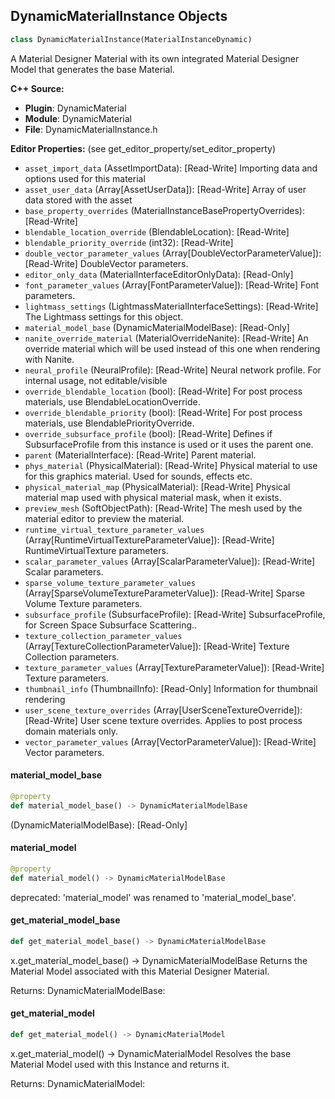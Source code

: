 ## DynamicMaterialInstance Objects

```python
class DynamicMaterialInstance(MaterialInstanceDynamic)
```

A Material Designer Material with its own integrated Material Designer Model that generates the base Material.

**C++ Source:**

- **Plugin**: DynamicMaterial
- **Module**: DynamicMaterial
- **File**: DynamicMaterialInstance.h

**Editor Properties:** (see get_editor_property/set_editor_property)

- ``asset_import_data`` (AssetImportData):  [Read-Write] Importing data and options used for this material
- ``asset_user_data`` (Array[AssetUserData]):  [Read-Write] Array of user data stored with the asset
- ``base_property_overrides`` (MaterialInstanceBasePropertyOverrides):  [Read-Write]
- ``blendable_location_override`` (BlendableLocation):  [Read-Write]
- ``blendable_priority_override`` (int32):  [Read-Write]
- ``double_vector_parameter_values`` (Array[DoubleVectorParameterValue]):  [Read-Write] DoubleVector parameters.
- ``editor_only_data`` (MaterialInterfaceEditorOnlyData):  [Read-Only]
- ``font_parameter_values`` (Array[FontParameterValue]):  [Read-Write] Font parameters.
- ``lightmass_settings`` (LightmassMaterialInterfaceSettings):  [Read-Write] The Lightmass settings for this object.
- ``material_model_base`` (DynamicMaterialModelBase):  [Read-Only]
- ``nanite_override_material`` (MaterialOverrideNanite):  [Read-Write] An override material which will be used instead of this one when rendering with Nanite.
- ``neural_profile`` (NeuralProfile):  [Read-Write] Neural network profile. For internal usage, not editable/visible
- ``override_blendable_location`` (bool):  [Read-Write] For post process materials, use BlendableLocationOverride.
- ``override_blendable_priority`` (bool):  [Read-Write] For post process materials, use BlendablePriorityOverride.
- ``override_subsurface_profile`` (bool):  [Read-Write] Defines if SubsurfaceProfile from this instance is used or it uses the parent one.
- ``parent`` (MaterialInterface):  [Read-Write] Parent material.
- ``phys_material`` (PhysicalMaterial):  [Read-Write] Physical material to use for this graphics material. Used for sounds, effects etc.
- ``physical_material_map`` (PhysicalMaterial):  [Read-Write] Physical material map used with physical material mask, when it exists.
- ``preview_mesh`` (SoftObjectPath):  [Read-Write] The mesh used by the material editor to preview the material.
- ``runtime_virtual_texture_parameter_values`` (Array[RuntimeVirtualTextureParameterValue]):  [Read-Write] RuntimeVirtualTexture parameters.
- ``scalar_parameter_values`` (Array[ScalarParameterValue]):  [Read-Write] Scalar parameters.
- ``sparse_volume_texture_parameter_values`` (Array[SparseVolumeTextureParameterValue]):  [Read-Write] Sparse Volume Texture parameters.
- ``subsurface_profile`` (SubsurfaceProfile):  [Read-Write] SubsurfaceProfile, for Screen Space Subsurface Scattering..
- ``texture_collection_parameter_values`` (Array[TextureCollectionParameterValue]):  [Read-Write] Texture Collection parameters.
- ``texture_parameter_values`` (Array[TextureParameterValue]):  [Read-Write] Texture parameters.
- ``thumbnail_info`` (ThumbnailInfo):  [Read-Only] Information for thumbnail rendering
- ``user_scene_texture_overrides`` (Array[UserSceneTextureOverride]):  [Read-Write] User scene texture overrides.  Applies to post process domain materials only.
- ``vector_parameter_values`` (Array[VectorParameterValue]):  [Read-Write] Vector parameters.

<a id="unreal.DynamicMaterialInstance.material_model_base"></a>

#### material_model_base

```python
@property
def material_model_base() -> DynamicMaterialModelBase
```

(DynamicMaterialModelBase):  [Read-Only]

<a id="unreal.DynamicMaterialInstance.material_model"></a>

#### material_model

```python
@property
def material_model() -> DynamicMaterialModelBase
```

deprecated: 'material_model' was renamed to 'material_model_base'.

<a id="unreal.DynamicMaterialInstance.get_material_model_base"></a>

#### get_material_model_base

```python
def get_material_model_base() -> DynamicMaterialModelBase
```

x.get_material_model_base() -> DynamicMaterialModelBase
Returns the Material Model associated with this Material Designer Material.

Returns:
    DynamicMaterialModelBase:

<a id="unreal.DynamicMaterialInstance.get_material_model"></a>

#### get_material_model

```python
def get_material_model() -> DynamicMaterialModel
```

x.get_material_model() -> DynamicMaterialModel
Resolves the base Material Model used with this Instance and returns it.

Returns:
    DynamicMaterialModel:

<a id="unreal.DynamicMaterialModelBase"></a>